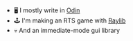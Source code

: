 - 🖥️ I mostly write in [Odin](https://odin-lang.org/)
- 🕹️ I'm making an RTS game with [Raylib](https://raylib.com)
- 💀 And an immediate-mode gui library

